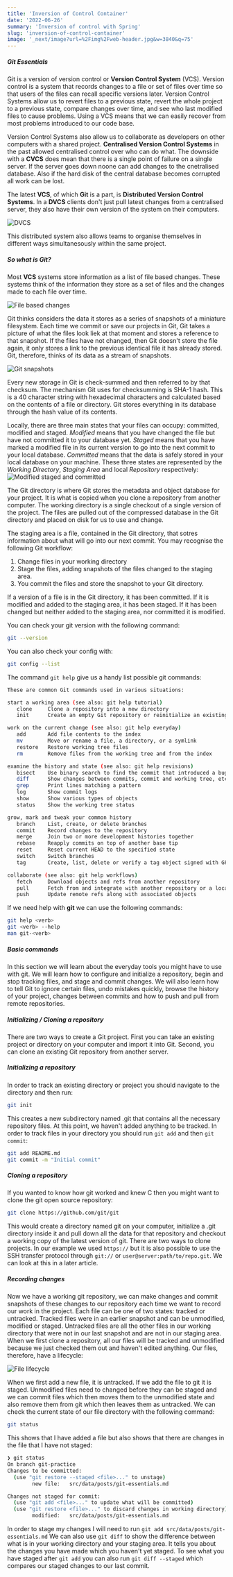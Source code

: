 ```yaml
---
title: 'Inversion of Control Container'
date: '2022-06-26'
summary: 'Inversion of control with Spring'
slug: 'inversion-of-control-container'
image: '_next/image?url=%2Fimg%2Fweb-header.jpg&w=3840&q=75'
---
```


##### Git Essentials
Git is a version of version control or **Version Control System** (VCS). Version control is a system that records changes to a file
or set of files over time so that users of the files can recall specific versions later. Version Control Systems
allow us to revert files to a previous state, revert the whole project to a previous state, compare changes over time,
and see who last modified files to cause problems. Using a VCS means that we can easily recover from most problems introduced
to our code base.

Version Control Systems also allow us to collaborate as developers on other computers with a shared project.
**Centralised Version Control Systems** in the past allowed centralised control over who can do what. The downside with a
**CVCS** does mean that there is a single point of failure on a single server. If the server goes down noone can add changes
to the cnetralised database. Also if the hard disk of the central database becomes corrupted all work can be lost.

The latest **VCS**, of which **Git** is a part, is **Distributed Version Control Systems**. In a **DVCS** clients don't
just pull latest changes from a centralised server, they also have their own version of the system on their computers.

![DVCS](https://user-images.githubusercontent.com/27693622/176469004-3770ac30-4fa2-40d1-ab62-53c7443fbfd3.png)

This distributed system also allows teams to organise themselves in different ways simultanesously within the same project.

##### So what is Git?

Most **VCS** systems store information as a list of file based changes. These systems think of the information they store
as a set of files and the changes made to each file over time.

![File based changes](https://user-images.githubusercontent.com/27693622/176469894-cb45b468-f042-4c85-80f7-48ddecd26b24.png)

Git thinks considers the data it stores as a series of snapshots of a miniature filesystem. Each time we commit or save
our projects in Git, Git takes a picture of what the files look liek at that moment and stores a reference to that snapshot.
If the files have not changed, then Git doesn't store the file again, it only stores a link to the previous identical file
it has already stored. Git, therefore, thinks of its data as a stream of snapshots.

![Git snapshots](https://user-images.githubusercontent.com/27693622/176470561-1cc644b3-96e0-4b4a-8a09-d1a1650daa21.png)

Every new storage in Git is check-summed and then referred to by that checksum. The mechanism Git uses for checksumming
is SHA-1 hash. This is a 40 character string with hexadecimal characters and calculated based on the contents of a file
or directory. Git stores everything in its database through the hash value of its contents.

Locally, there are three main states that your files can occupy: committed, modified and staged.
*Modified* means that you have changed the file but have not committed it to your database yet.
*Staged* means that you have marked a modified file in its current version to go into the next commit to
your local database. *Committed* means that the data is safely stored in your local database on your machine.
These three states are represented by the *Working Directory*, *Staging Area* and local *Repository* respectively:
![Modified staged and committed](https://user-images.githubusercontent.com/27693622/176472008-048a3790-7b01-429e-9688-c2b1b7f3bc87.png)

The Git directory is where Git stores the metadata and object database for your project. It is what is copied when you
clone a repository from another computer. The working directory is a single checkout of a single version of the project.
The files are pulled out of the compressed database in the Git directory and placed on disk for us to use and change.

The staging area is a file, contained in the Git directory, that sotres information about what will go into our next commit.
You may recognise the following Git workflow:
1. Change files in your working directory
2. Stage the files, adding snapshots of the files changed to the staging area.
3. You commit the files and store the snapshot to your Git directory.

If a version of a file is in the Git directory, it has been committed. If it is modified and added to the staging area,
it has been staged. If it has been changed but neither added to the staging area, nor committed it is modified.

You can check your git version with the following command:
```bash
git --version
```
You can also check your config with:
```bash
git config --list
```
The command ```git help``` give us a handy list possible git commands:
```bash
These are common Git commands used in various situations:

start a working area (see also: git help tutorial)
   clone     Clone a repository into a new directory
   init      Create an empty Git repository or reinitialize an existing one

work on the current change (see also: git help everyday)
   add       Add file contents to the index
   mv        Move or rename a file, a directory, or a symlink
   restore   Restore working tree files
   rm        Remove files from the working tree and from the index

examine the history and state (see also: git help revisions)
   bisect    Use binary search to find the commit that introduced a bug
   diff      Show changes between commits, commit and working tree, etc
   grep      Print lines matching a pattern
   log       Show commit logs
   show      Show various types of objects
   status    Show the working tree status

grow, mark and tweak your common history
   branch    List, create, or delete branches
   commit    Record changes to the repository
   merge     Join two or more development histories together
   rebase    Reapply commits on top of another base tip
   reset     Reset current HEAD to the specified state
   switch    Switch branches
   tag       Create, list, delete or verify a tag object signed with GPG

collaborate (see also: git help workflows)
   fetch     Download objects and refs from another repository
   pull      Fetch from and integrate with another repository or a local branch
   push      Update remote refs along with associated objects
```
If we need help with **git** we can use the following commands:
```bash
git help <verb>
git <verb> --help
man git-<verb>
```

##### Basic commands
In this section we will learn about the everyday tools you might have to use with git. We will learn how to
configure and initialize a repository, begin and stop tracking files, and stage and commit changes. We will also learn
how to tell Git to ignore certain files, undo mistakes quickly, browse the history of your project, changes between commits
and how to push and pull from remote repositories.

##### Initializing / Cloning a repository
There are two ways to create a Git project. First you can take an existing project or directory on your
computer and import it into Git. Second, you can clone an existing Git repository from another server.

##### Initializing a repository
In order to track an existing directory or project you should navigate to the directory and then run:
```bash
git init
```
This creates a new subdirectory named .git that contains all the necessary repository files. At this point, we haven't added
anything to be tracked. In order to track files in your directory you should run ```git add``` and then
```git commit```:
```bash
git add README.md
git commit -m "Initial commit"
```

##### Cloning a repository
If you wanted to know how git worked and knew C then you might want to clone the git open source repository:
```bash
git clone https://github.com/git/git
```
This would create a directory named git on your computer, initialize a .git directory inside it and pull down all
the data for that repository and checkout a working copy of the latest version of git. There are two ways to clone projects.
In our example we used ```https://``` but it is also possible to use the SSH transfer protocol through
```git://``` or ```user@server:path/to/repo.git```. We can look at this in a later article.

##### Recording changes
Now we have a working git repository, we can make changes and commit snapshots of these changes to our repository each time
we want to record our work in the project. Each file can be one of two states: tracked or untracked.
Tracked files were in an earlier snapshot and can be unmodified, modified or staged. Untracked files are all the other files
in our working directory that were not in our last snapshot and are not in our staging area. When we first clone
a repository, all our files will be tracked and unmodified because we just checked them out and haven't edited anything.
Our files, therefore, have a lifecycle:

![File lifecycle](https://user-images.githubusercontent.com/27693622/176479527-4bd68759-5741-4d88-b588-45ecf523ada2.png)

When we first add a new file, it is untracked. If we add the file to git it is staged. Unmodified files need to changed 
before they can be staged and we can commit files which then moves them to the unmodified state and also remove them from
git which then leaves them as untracked. We can check the current state of our file directory with the following command:
```bash
git status
```
This shows that I have added a file but also shows that there are changes in the file that I have not staged:
```bash
❯ git status                                                                                                                                        git-practice NextJS-Blog
On branch git-practice
Changes to be committed:
  (use "git restore --staged <file>..." to unstage)
        new file:   src/data/posts/git-essentials.md

Changes not staged for commit:
  (use "git add <file>..." to update what will be committed)
  (use "git restore <file>..." to discard changes in working directory)
        modified:   src/data/posts/git-essentials.md

```
In order to stage my changes I will need to run ```git add src/data/posts/git-essentials.md```
We can also use ```git diff``` to show the difference between what is in your working directory and your staging area.
It tells you about the changes you have made which you haven't yet staged. To see what you have staged after ```git add```
you can also run ```git diff --staged``` which compares our staged changes to our last commit.

